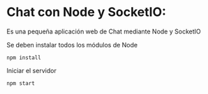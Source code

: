 # Chat con Node y SocketIO:

Es una pequeña aplicación web de Chat mediante Node y SocketIO

Se deben instalar todos los módulos de Node
```
npm install
```
Iniciar el servidor
```
npm start
```
